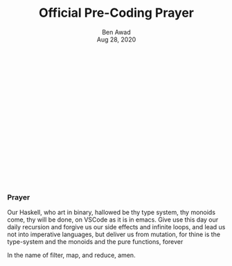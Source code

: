 <br> <br> <br> <br> <br> <br> <br> <br> <br> <br> <br> <br> <br> <br> <br> <br> <br> <br> <br> <br>
<center>
<h1><b>Official Pre-Coding Prayer</b></h1>
</center>
<center>Ben Awad</center>
<center>Aug 28, 2020</center>
<center><br></center>
<br> <br> <br> <br> <br> <br> <br> <br> <br> <br> <br> <br> <br> <br> <br> <br> <br> <br>

### Prayer

Our Haskell, who art in binary,
hallowed be thy type system,
thy monoids come,
thy will be done,
on VSCode as it is in emacs.
Give use this day our daily recursion
and forgive us our side effects and infinite loops,
and lead us not into imperative languages,
but deliver us from mutation,
for thine is the type-system and the monoids
and the pure functions, forever

In the name of filter, map, and reduce, amen.